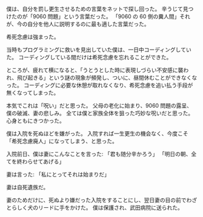 僕は、自分を罰し更生させるための言葉をネットで探し回った。
辛うじて見つけたのが「9060 問題」という言葉だった。
「9060 の 60 側の糞人間」それが、今の自分を他人に説明するのに最も適した言葉だった。

希死念慮は強まった。

当時もプログラミングに救いを見出していた僕は、一日中コーディングしていた。
コーディングしている間だけは希死念慮を忘れることができた。

ところが、疲れて横になると、「うとうとした時に表現しづらい不安感に襲われ、飛び起きる」という謎の現象が頻発し、ついに、昼間休むことができなくなった。
コーディングに必要な休憩が取れなくなり、希死念慮を追い払う手段が無くなってしまった。

本気でこれは「呪い」だと思った。
父母の老化に始まり、9060 問題の露呈、僕の破滅、妻の悲しみ。
全ては僕と家族全体を狙った巧妙な呪いだと思った。
心身ともにきつかった。

僕は入院を死ぬほどを嫌がった。
入院すれば一生更生の機会なく、今度こそ「希死念慮廃人」になってしまう、と思った。

入院前日、僕は妻にこんなことを言った:
「君も随分辛かろう」
「明日の朝、全てを終わらせてあげる」

妻は言った:
「私にとってそれは始まりだ」

妻は自死遺族だ。

妻のためだけに、死ぬより嫌だった入院をすることにし、翌日妻の目の前でわざとらしく犬のリードに手をかけた。
僕は保護され、武田病院に送られた。
